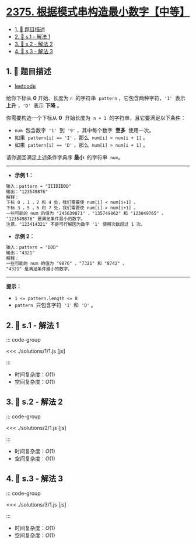 # [2375. 根据模式串构造最小数字【中等】](https://github.com/tnotesjs/TNotes.leetcode/tree/main/notes/2375.%20%E6%A0%B9%E6%8D%AE%E6%A8%A1%E5%BC%8F%E4%B8%B2%E6%9E%84%E9%80%A0%E6%9C%80%E5%B0%8F%E6%95%B0%E5%AD%97%E3%80%90%E4%B8%AD%E7%AD%89%E3%80%91)

<!-- region:toc -->

- [1. 📝 题目描述](#1--题目描述)
- [2. 🎯 s.1 - 解法 1](#2--s1---解法-1)
- [3. 🎯 s.2 - 解法 2](#3--s2---解法-2)
- [4. 🎯 s.3 - 解法 3](#4--s3---解法-3)

<!-- endregion:toc -->

## 1. 📝 题目描述

- [leetcode](https://leetcode.cn/problems/construct-smallest-number-from-di-string/)

给你下标从 **0** 开始、长度为 `n`  的字符串  `pattern` ，它包含两种字符，`'I'`  表示 **上升** ，`'D'`  表示 **下降** 。

你需要构造一个下标从 **0**  开始长度为  `n + 1`  的字符串，且它要满足以下条件：

- `num`  包含数字  `'1'`  到  `'9'` ，其中每个数字  **至多**  使用一次。
- 如果  `pattern[i] == 'I'` ，那么  `num[i] < num[i + 1]` 。
- 如果  `pattern[i] == 'D'` ，那么  `num[i] > num[i + 1]` 。

请你返回满足上述条件字典序 **最小**  的字符串  `num`。

---

- **示例 1：**

```txt
输入：pattern = "IIIDIDDD"
输出："123549876"
解释：
下标 0 ，1 ，2 和 4 处，我们需要使 num[i] < num[i+1] 。
下标 3 ，5 ，6 和 7 处，我们需要使 num[i] > num[i+1] 。
一些可能的 num 的值为 "245639871" ，"135749862" 和 "123849765" 。
"123549876" 是满足条件最小的数字。
注意，"123414321" 不是可行解因为数字 '1' 使用次数超过 1 次。
```

- **示例 2：**

```txt
输入：pattern = "DDD"
输出："4321"
解释：
一些可能的 num 的值为 "9876" ，"7321" 和 "8742" 。
"4321" 是满足条件最小的数字。
```

---

**提示：**

- `1 <= pattern.length <= 8`
- `pattern`  只包含字符  `'I'` 和  `'D'` 。

## 2. 🎯 s.1 - 解法 1

::: code-group

<<< ./solutions/1/1.js [js]

:::

- 时间复杂度：$O(1)$
- 空间复杂度：$O(1)$

## 3. 🎯 s.2 - 解法 2

::: code-group

<<< ./solutions/2/1.js [js]

:::

- 时间复杂度：$O(1)$
- 空间复杂度：$O(1)$

## 4. 🎯 s.3 - 解法 3

::: code-group

<<< ./solutions/3/1.js [js]

:::

- 时间复杂度：$O(1)$
- 空间复杂度：$O(1)$
